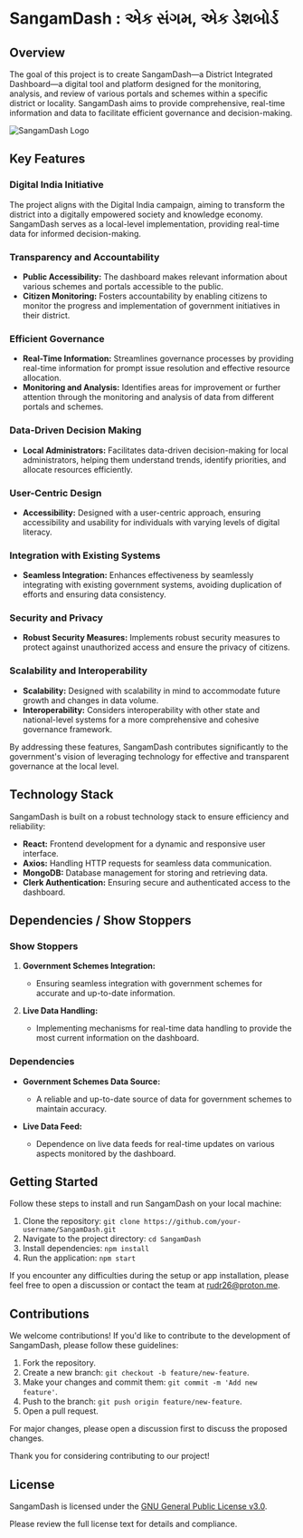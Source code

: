 # SangamDash : એક સંગમ, એક ડેશબોર્ડ

## Overview

The goal of this project is to create SangamDash—a District Integrated Dashboard—a digital tool and platform designed for the monitoring, analysis, and review of various portals and schemes within a specific district or locality. SangamDash aims to provide comprehensive, real-time information and data to facilitate efficient governance and decision-making.

![SangamDash Logo](https://ucarecdn.com/b5f0d28d-3316-453f-8742-d82386141da4/-/scale_crop/435x109/-/format/auto/-/quality/normal/-/rasterize/)

## Key Features

### Digital India Initiative

The project aligns with the Digital India campaign, aiming to transform the district into a digitally empowered society and knowledge economy. SangamDash serves as a local-level implementation, providing real-time data for informed decision-making.

### Transparency and Accountability

- **Public Accessibility:** The dashboard makes relevant information about various schemes and portals accessible to the public.
- **Citizen Monitoring:** Fosters accountability by enabling citizens to monitor the progress and implementation of government initiatives in their district.

### Efficient Governance

- **Real-Time Information:** Streamlines governance processes by providing real-time information for prompt issue resolution and effective resource allocation.
- **Monitoring and Analysis:** Identifies areas for improvement or further attention through the monitoring and analysis of data from different portals and schemes.

### Data-Driven Decision Making

- **Local Administrators:** Facilitates data-driven decision-making for local administrators, helping them understand trends, identify priorities, and allocate resources efficiently.

### User-Centric Design

- **Accessibility:** Designed with a user-centric approach, ensuring accessibility and usability for individuals with varying levels of digital literacy.

### Integration with Existing Systems

- **Seamless Integration:** Enhances effectiveness by seamlessly integrating with existing government systems, avoiding duplication of efforts and ensuring data consistency.

### Security and Privacy

- **Robust Security Measures:** Implements robust security measures to protect against unauthorized access and ensure the privacy of citizens.

### Scalability and Interoperability

- **Scalability:** Designed with scalability in mind to accommodate future growth and changes in data volume.
- **Interoperability:** Considers interoperability with other state and national-level systems for a more comprehensive and cohesive governance framework.

By addressing these features, SangamDash contributes significantly to the government's vision of leveraging technology for effective and transparent governance at the local level.

## Technology Stack

SangamDash is built on a robust technology stack to ensure efficiency and reliability:

- **React:** Frontend development for a dynamic and responsive user interface.
- **Axios:** Handling HTTP requests for seamless data communication.
- **MongoDB:** Database management for storing and retrieving data.
- **Clerk Authentication:** Ensuring secure and authenticated access to the dashboard.

## Dependencies / Show Stoppers

### Show Stoppers

1. **Government Schemes Integration:**
   - Ensuring seamless integration with government schemes for accurate and up-to-date information.

2. **Live Data Handling:**
   - Implementing mechanisms for real-time data handling to provide the most current information on the dashboard.

### Dependencies

- **Government Schemes Data Source:**
  - A reliable and up-to-date source of data for government schemes to maintain accuracy.

- **Live Data Feed:**
  - Dependence on live data feeds for real-time updates on various aspects monitored by the dashboard.

## Getting Started

Follow these steps to install and run SangamDash on your local machine:

1. Clone the repository: `git clone https://github.com/your-username/SangamDash.git`
2. Navigate to the project directory: `cd SangamDash`
3. Install dependencies: `npm install`
4. Run the application: `npm start`

If you encounter any difficulties during the setup or app installation, please feel free to open a discussion or contact the team at [rudr26@proton.me](mailto:your-email@example.com).

## Contributions

We welcome contributions! If you'd like to contribute to the development of SangamDash, please follow these guidelines:

1. Fork the repository.
2. Create a new branch: `git checkout -b feature/new-feature`.
3. Make your changes and commit them: `git commit -m 'Add new feature'`.
4. Push to the branch: `git push origin feature/new-feature`.
5. Open a pull request.

For major changes, please open a discussion first to discuss the proposed changes.

Thank you for considering contributing to our project!

## License

SangamDash is licensed under the [GNU General Public License v3.0](https://opensource.org/licenses/GPL-3.0). 

Please review the full license text for details and compliance.
